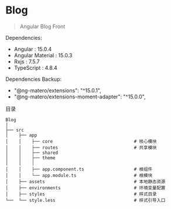 # Blog

> Angular Blog Front

Dependencies:
- Angular : 15.0.4
- Angular Material : 15.0.3
- Rxjs : 7.5.7
- TypeScript : 4.8.4

Dependencies Backup:
- "@ng-matero/extensions": "^15.0.1",
- "@ng-matero/extensions-moment-adapter": "^15.0.0",

目录
```tree
Blog
│
├── src
│    ├── app
│    │    ├── core                               # 核心模块
│    │    ├── routes                             # 共享模块
│    │    ├── shared
│    │    ├── theme
│    │    │
│    │    ├── app.component.ts                   # 根组件
│    │    └── app.module.ts                      # 根模块
│    ├── assets                                  # 本地静态资源
│    ├── environments                            # 环境变量配置
│    ├── styles                                  # 样式目录
└──  └── style.less                              # 样式引导入口
```
